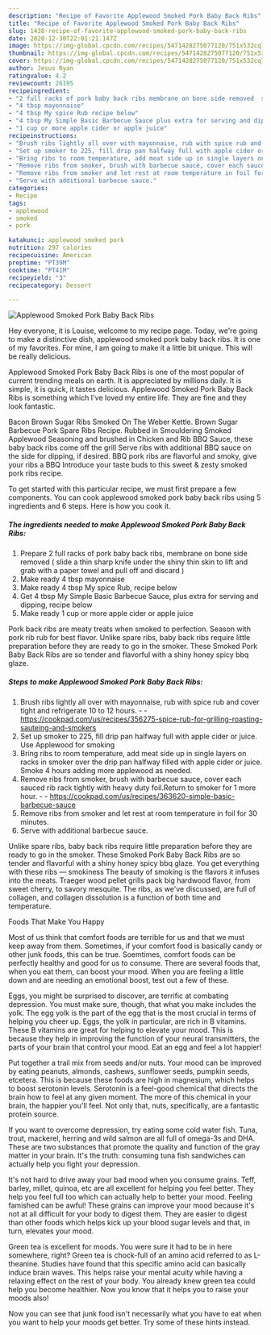 ```yaml
---
description: "Recipe of Favorite Applewood Smoked Pork Baby Back Ribs"
title: "Recipe of Favorite Applewood Smoked Pork Baby Back Ribs"
slug: 1438-recipe-of-favorite-applewood-smoked-pork-baby-back-ribs
date: 2020-12-30T22:01:21.147Z
image: https://img-global.cpcdn.com/recipes/5471428275077120/751x532cq70/applewood-smoked-pork-baby-back-ribs-recipe-main-photo.jpg
thumbnail: https://img-global.cpcdn.com/recipes/5471428275077120/751x532cq70/applewood-smoked-pork-baby-back-ribs-recipe-main-photo.jpg
cover: https://img-global.cpcdn.com/recipes/5471428275077120/751x532cq70/applewood-smoked-pork-baby-back-ribs-recipe-main-photo.jpg
author: Jesus Ryan
ratingvalue: 4.2
reviewcount: 26195
recipeingredient:
- "2 full racks of pork baby back ribs membrane on bone side removed  slide a thin sharp knife under the shiny thin skin to lift and grab with a paper towel and pull off and discard "
- "4 tbsp mayonnaise"
- "4 tbsp My spice Rub recipe below"
- "4 tbsp My Simple Basic Barbecue Sauce plus extra for serving and dipping recipe below"
- "1 cup or more apple cider or apple juice"
recipeinstructions:
- "Brush ribs lightly all over with mayonnaise, rub with spice rub and cover tight and refrigerate 10 to 12 hours.  https://cookpad.com/us/recipes/356275-spice-rub-for-grilling-roasting-sauteing-and-smokers"
- "Set up smoker to 225, fill drip pan halfway full with apple cider or juice. Use Applewood for smoking"
- "Bring ribs to room temperature, add meat side up in single layers on racks in smoker over the drip pan halfway filled with apple cider or juice. Smoke 4 hours adding more applewood as needed."
- "Remove ribs from smoker, brush with barbecue sauce, cover each sauced rib rack tightly with heavy duty foil.Return to smoker for 1 more hour.  https://cookpad.com/us/recipes/363620-simple-basic-barbecue-sauce"
- "Remove ribs from smoker and let rest at room temperature in foil for 30 minutes."
- "Serve with additional barbecue sauce."
categories:
- Recipe
tags:
- applewood
- smoked
- pork

katakunci: applewood smoked pork 
nutrition: 297 calories
recipecuisine: American
preptime: "PT39M"
cooktime: "PT41M"
recipeyield: "3"
recipecategory: Dessert

---
```



![Applewood Smoked Pork Baby Back Ribs](https://img-global.cpcdn.com/recipes/5471428275077120/751x532cq70/applewood-smoked-pork-baby-back-ribs-recipe-main-photo.jpg)

Hey everyone, it is Louise, welcome to my recipe page. Today, we're going to make a distinctive dish, applewood smoked pork baby back ribs. It is one of my favorites. For mine, I am going to make it a little bit unique. This will be really delicious.

Applewood Smoked Pork Baby Back Ribs is one of the most popular of current trending meals on earth. It is appreciated by millions daily. It is simple, it is quick, it tastes delicious. Applewood Smoked Pork Baby Back Ribs is something which I've loved my entire life. They are fine and they look fantastic.

Bacon Brown Sugar Ribs Smoked On The Weber Kettle. Brown Sugar Barbecue Pork Spare Ribs Recipe. Rubbed in Smouldering Smoked Applewood Seasoning and brushed in Chicken and Rib BBQ Sauce, these baby back ribs come off the grill Serve ribs with additional BBQ sauce on the side for dipping, if desired. BBQ pork ribs are flavorful and smoky, give your ribs a BBQ Introduce your taste buds to this sweet &amp; zesty smoked pork ribs recipe.


To get started with this particular recipe, we must first prepare a few components. You can cook applewood smoked pork baby back ribs using 5 ingredients and 6 steps. Here is how you cook it.

<!--inarticleads1-->

##### The ingredients needed to make Applewood Smoked Pork Baby Back Ribs:

1. Prepare 2 full racks of pork baby back ribs, membrane on bone side removed ( slide a thin sharp knife under the shiny thin skin to lift and grab with a paper towel and pull off and discard )
1. Make ready 4 tbsp mayonnaise
1. Make ready 4 tbsp My spice Rub, recipe below
1. Get 4 tbsp My Simple Basic Barbecue Sauce, plus extra for serving and dipping, recipe below
1. Make ready 1 cup or more apple cider or apple juice


Pork back ribs are meaty treats when smoked to perfection. Season with pork rib rub for best flavor. Unlike spare ribs, baby back ribs require little preparation before they are ready to go in the smoker. These Smoked Pork Baby Back Ribs are so tender and flavorful with a shiny honey spicy bbq glaze. 

<!--inarticleads2-->

##### Steps to make Applewood Smoked Pork Baby Back Ribs:

1. Brush ribs lightly all over with mayonnaise, rub with spice rub and cover tight and refrigerate 10 to 12 hours. -  - https://cookpad.com/us/recipes/356275-spice-rub-for-grilling-roasting-sauteing-and-smokers
1. Set up smoker to 225, fill drip pan halfway full with apple cider or juice. Use Applewood for smoking
1. Bring ribs to room temperature, add meat side up in single layers on racks in smoker over the drip pan halfway filled with apple cider or juice. Smoke 4 hours adding more applewood as needed.
1. Remove ribs from smoker, brush with barbecue sauce, cover each sauced rib rack tightly with heavy duty foil.Return to smoker for 1 more hour. -  - https://cookpad.com/us/recipes/363620-simple-basic-barbecue-sauce
1. Remove ribs from smoker and let rest at room temperature in foil for 30 minutes.
1. Serve with additional barbecue sauce.


Unlike spare ribs, baby back ribs require little preparation before they are ready to go in the smoker. These Smoked Pork Baby Back Ribs are so tender and flavorful with a shiny honey spicy bbq glaze. You get everything with these ribs — smokiness The beauty of smoking is the flavors it infuses into the meats. Traeger wood pellet grills pack big hardwood flavor, from sweet cherry, to savory mesquite. The ribs, as we&#39;ve discussed, are full of collagen, and collagen dissolution is a function of both time and temperature. 

Foods That Make You Happy


Most of us think that comfort foods are terrible for us and that we must keep away from them. Sometimes, if your comfort food is basically candy or other junk foods, this can be true. Soemtimes, comfort foods can be perfectly healthy and good for us to consume. There are several foods that, when you eat them, can boost your mood. When you are feeling a little down and are needing an emotional boost, test out a few of these.

Eggs, you might be surprised to discover, are terrific at combating depression. You must make sure, though, that what you make includes the yolk. The egg yolk is the part of the egg that is the most crucial in terms of helping you cheer up. Eggs, the yolk in particular, are rich in B vitamins. These B vitamins are great for helping to elevate your mood. This is because they help in improving the function of your neural transmitters, the parts of your brain that control your mood. Eat an egg and feel a lot happier!

Put together a trail mix from seeds and/or nuts. Your mood can be improved by eating peanuts, almonds, cashews, sunflower seeds, pumpkin seeds, etcetera. This is because these foods are high in magnesium, which helps to boost serotonin levels. Serotonin is a feel-good chemical that directs the brain how to feel at any given moment. The more of this chemical in your brain, the happier you'll feel. Not only that, nuts, specifically, are a fantastic protein source.

If you want to overcome depression, try eating some cold water fish. Tuna, trout, mackerel, herring and wild salmon are all full of omega-3s and DHA. These are two substances that promote the quality and function of the gray matter in your brain. It's the truth: consuming tuna fish sandwiches can actually help you fight your depression. 

It's not hard to drive away your bad mood when you consume grains. Teff, barley, millet, quinoa, etc are all excellent for helping you feel better. They help you feel full too which can actually help to better your mood. Feeling famished can be awful! These grains can improve your mood because it's not at all difficult for your body to digest them. They are easier to digest than other foods which helps kick up your blood sugar levels and that, in turn, elevates your mood.

Green tea is excellent for moods. You were sure it had to be in here somewhere, right? Green tea is chock-full of an amino acid referred to as L-theanine. Studies have found that this specific amino acid can basically induce brain waves. This helps raise your mental acuity while having a relaxing effect on the rest of your body. You already knew green tea could help you become healthier. Now you know that it helps you to raise your moods also!

Now you can see that junk food isn't necessarily what you have to eat when you want to help your moods get better. Try  some  of  these  hints  instead.

